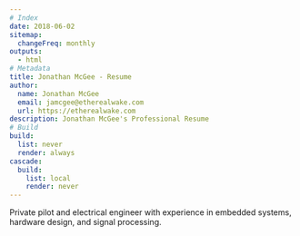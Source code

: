 ```yaml
---
# Index
date: 2018-06-02
sitemap:
  changeFreq: monthly
outputs:
  - html
# Metadata
title: Jonathan McGee - Resume
author:
  name: Jonathan McGee
  email: jamcgee@etherealwake.com
  url: https://etherealwake.com
description: Jonathan McGee's Professional Resume
# Build
build:
  list: never
  render: always
cascade:
  build:
    list: local
    render: never
---
```


Private pilot and electrical engineer with experience in embedded systems, hardware design, and signal processing.
